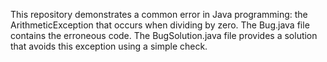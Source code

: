 This repository demonstrates a common error in Java programming: the ArithmeticException that occurs when dividing by zero. The Bug.java file contains the erroneous code. The BugSolution.java file provides a solution that avoids this exception using a simple check.
